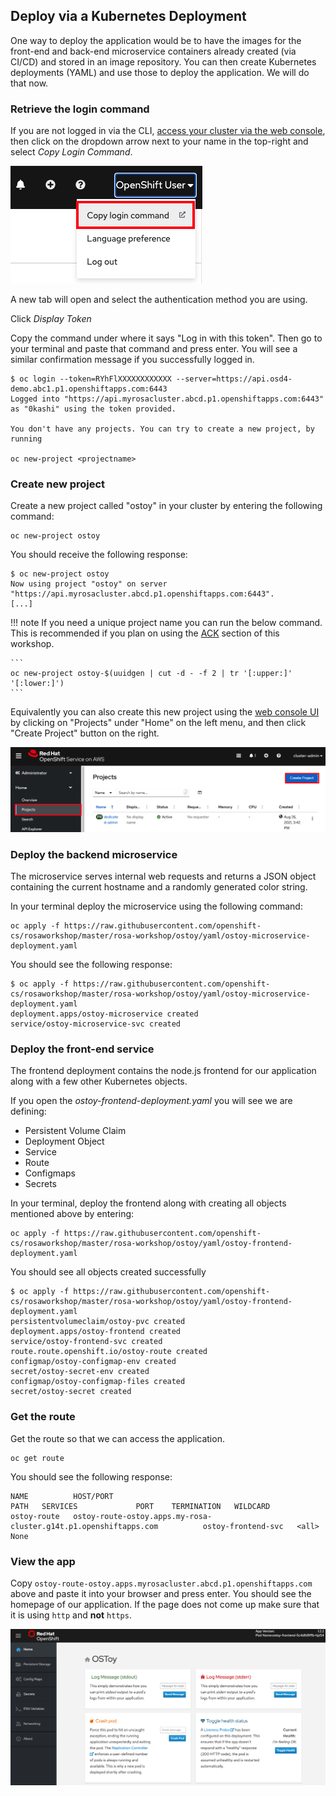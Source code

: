 ## Deploy via a Kubernetes Deployment
One way to deploy the application would be to have the images for the front-end and back-end microservice containers already created (via CI/CD) and stored in an image repository.  You can then create Kubernetes deployments (YAML) and use those to deploy the application.  We will do that now.

### Retrieve the login command
If you are not logged in via the CLI, [access your cluster via the web console](/rosa/6-access_cluster/#accessing-the-cluster-via-the-web-console), then click on the dropdown arrow next to your name in the top-right and select *Copy Login Command*.

![CLI Login](images/4-cli-login.png)

A new tab will open and select the authentication method you are using.

Click *Display Token*

Copy the command under where it says "Log in with this token". Then go to your terminal and paste that command and press enter.  You will see a similar confirmation message if you successfully logged in.

```
$ oc login --token=RYhFlXXXXXXXXXXXX --server=https://api.osd4-demo.abc1.p1.openshiftapps.com:6443
Logged into "https://api.myrosacluster.abcd.p1.openshiftapps.com:6443" as "0kashi" using the token provided.

You don't have any projects. You can try to create a new project, by running

oc new-project <projectname>
```

### Create new project
Create a new project called "ostoy" in your cluster by entering the following command:

```
oc new-project ostoy
```

You should receive the following response:

```
$ oc new-project ostoy
Now using project "ostoy" on server "https://api.myrosacluster.abcd.p1.openshiftapps.com:6443".
[...]
```

!!! note
    If you need a unique project name you can run the below command.  This is recommended if you plan on using the [ACK](/ostoy/13-ack) section of this workshop.

    ```
    oc new-project ostoy-$(uuidgen | cut -d - -f 2 | tr '[:upper:]' '[:lower:]')
    ```

Equivalently you can also create this new project using the [web console UI](/rosa/6-access_cluster/#accessing-the-cluster-via-the-web-console) by clicking on "Projects" under "Home" on the left menu, and then click "Create Project" button on the right.

![UI Create Project](images/4-createnewproj.png)

### Deploy the backend microservice
The microservice serves internal web requests and returns a JSON object containing the current hostname and a randomly generated color string.

In your terminal deploy the microservice using the following command:

```
oc apply -f https://raw.githubusercontent.com/openshift-cs/rosaworkshop/master/rosa-workshop/ostoy/yaml/ostoy-microservice-deployment.yaml
```

You should see the following response:

```
$ oc apply -f https://raw.githubusercontent.com/openshift-cs/rosaworkshop/master/rosa-workshop/ostoy/yaml/ostoy-microservice-deployment.yaml
deployment.apps/ostoy-microservice created
service/ostoy-microservice-svc created
```

### Deploy the front-end service
The frontend deployment contains the node.js frontend for our application along with a few other Kubernetes objects.

 If you open the *ostoy-frontend-deployment.yaml* you will see we are defining:

- Persistent Volume Claim
- Deployment Object
- Service
- Route
- Configmaps
- Secrets

In your terminal, deploy the frontend along with creating all objects mentioned above by entering:

```
oc apply -f https://raw.githubusercontent.com/openshift-cs/rosaworkshop/master/rosa-workshop/ostoy/yaml/ostoy-frontend-deployment.yaml
```

You should see all objects created successfully

```
$ oc apply -f https://raw.githubusercontent.com/openshift-cs/rosaworkshop/master/rosa-workshop/ostoy/yaml/ostoy-frontend-deployment.yaml
persistentvolumeclaim/ostoy-pvc created
deployment.apps/ostoy-frontend created
service/ostoy-frontend-svc created
route.route.openshift.io/ostoy-route created
configmap/ostoy-configmap-env created
secret/ostoy-secret-env created
configmap/ostoy-configmap-files created
secret/ostoy-secret created
```

### Get the route
Get the route so that we can access the application.

```
oc get route
```

You should see the following response:

```
NAME          HOST/PORT                                                 PATH   SERVICES             PORT    TERMINATION   WILDCARD
ostoy-route   ostoy-route-ostoy.apps.my-rosa-cluster.g14t.p1.openshiftapps.com          ostoy-frontend-svc   <all>                 None
```

### View the app
Copy `ostoy-route-ostoy.apps.myrosacluster.abcd.p1.openshiftapps.com` above and paste it into your browser and press enter. You should see the homepage of our application. If the page does not come up make sure that it is using `http` and **not** `https`.

![Home Page](images/4-ostoy-homepage.png)
